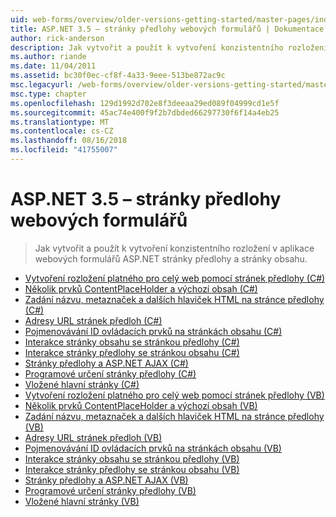 ```yaml
---
uid: web-forms/overview/older-versions-getting-started/master-pages/index
title: ASP.NET 3.5 – stránky předlohy webových formulářů | Dokumentace Microsoftu
author: rick-anderson
description: Jak vytvořit a použít k vytvoření konzistentního rozložení v aplikace webových formulářů ASP.NET stránky předlohy a stránky obsahu.
ms.author: riande
ms.date: 11/04/2011
ms.assetid: bc30f0ec-cf8f-4a33-9eee-513be872ac9c
msc.legacyurl: /web-forms/overview/older-versions-getting-started/master-pages
msc.type: chapter
ms.openlocfilehash: 129d1992d702e8f3deeaa29ed089f04999cd1e5f
ms.sourcegitcommit: 45ac74e400f9f2b7dbded66297730f6f14a4eb25
ms.translationtype: MT
ms.contentlocale: cs-CZ
ms.lasthandoff: 08/16/2018
ms.locfileid: "41755007"
---
```

<a name="aspnet-35---web-forms-master-pages"></a>ASP.NET 3.5 – stránky předlohy webových formulářů
====================
> Jak vytvořit a použít k vytvoření konzistentního rozložení v aplikace webových formulářů ASP.NET stránky předlohy a stránky obsahu.


- [Vytvoření rozložení platného pro celý web pomocí stránek předlohy (C#)](creating-a-site-wide-layout-using-master-pages-cs.md)
- [Několik prvků ContentPlaceHolder a výchozí obsah (C#)](multiple-contentplaceholders-and-default-content-cs.md)
- [Zadání názvu, metaznaček a dalších hlaviček HTML na stránce předlohy (C#)](specifying-the-title-meta-tags-and-other-html-headers-in-the-master-page-cs.md)
- [Adresy URL stránek předloh (C#)](urls-in-master-pages-cs.md)
- [Pojmenovávání ID ovládacích prvků na stránkách obsahu (C#)](control-id-naming-in-content-pages-cs.md)
- [Interakce stránky obsahu se stránkou předlohy (C#)](interacting-with-the-master-page-from-the-content-page-cs.md)
- [Interakce stránky předlohy se stránkou obsahu (C#)](interacting-with-the-content-page-from-the-master-page-cs.md)
- [Stránky předlohy a ASP.NET AJAX (C#)](master-pages-and-asp-net-ajax-cs.md)
- [Programové určení stránky předlohy (C#)](specifying-the-master-page-programmatically-cs.md)
- [Vložené hlavní stránky (C#)](nested-master-pages-cs.md)
- [Vytvoření rozložení platného pro celý web pomocí stránek předlohy (VB)](creating-a-site-wide-layout-using-master-pages-vb.md)
- [Několik prvků ContentPlaceHolder a výchozí obsah (VB)](multiple-contentplaceholders-and-default-content-vb.md)
- [Zadání názvu, metaznaček a dalších hlaviček HTML na stránce předlohy (VB)](specifying-the-title-meta-tags-and-other-html-headers-in-the-master-page-vb.md)
- [Adresy URL stránek předloh (VB)](urls-in-master-pages-vb.md)
- [Pojmenovávání ID ovládacích prvků na stránkách obsahu (VB)](control-id-naming-in-content-pages-vb.md)
- [Interakce stránky obsahu se stránkou předlohy (VB)](interacting-with-the-master-page-from-the-content-page-vb.md)
- [Interakce stránky předlohy se stránkou obsahu (VB)](interacting-with-the-content-page-from-the-master-page-vb.md)
- [Stránky předlohy a ASP.NET AJAX (VB)](master-pages-and-asp-net-ajax-vb.md)
- [Programové určení stránky předlohy (VB)](specifying-the-master-page-programmatically-vb.md)
- [Vložené hlavní stránky (VB)](nested-master-pages-vb.md)
